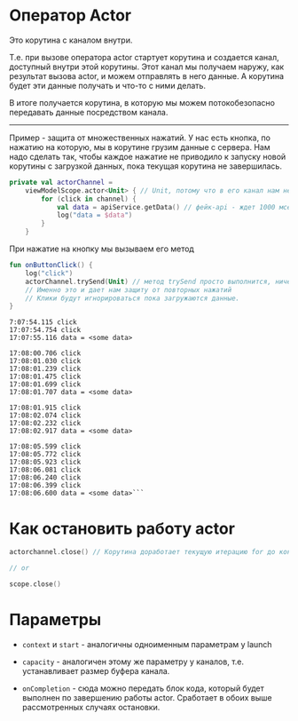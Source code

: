 # Оператор Actor

Это корутина с каналом внутри.

Т.е. при вызове оператора actor стартует корутина и создается канал, доступный внутри этой корутины.
Этот канал мы получаем наружу, как результат вызова actor, и можем отправлять в него данные. А
корутина будет эти данные получать и что-то с ними делать.

В итоге получается корутина, в которую мы можем потокобезопасно передавать данные посредством
канала.

*** 
Пример - защита от множественных нажатий. У нас есть кнопка, по нажатию на которую, мы в корутине
грузим данные с сервера. Нам надо сделать так, чтобы каждое нажатие не приводило к запуску новой
корутины с загрузкой данных, пока текущая корутина не завершилась.

```kotlin
private val actorChannel =
    viewModelScope.actor<Unit> { // Unit, потому что в его канал нам не надо передавать никаких реальных данных, только события кликов.
        for (click in channel) {
            val data = apiService.getData() // фейк-api - ждет 1000 мсек и возвращает строку
            log("data = $data")
        }
    }
```

При нажатие на кнопку мы вызываем его метод

```kotlin
fun onButtonClick() {
    log("click")
    actorChannel.trySend(Unit) // метод trySend просто выполнится, ничего не отправив, если получатель не готов
    // Именно это и дает нам защиту от повторных нажатий
    // Клики будут игнорироваться пока загружаются данные.
}
```

```
7:07:54.115 click
17:07:54.754 click
17:07:55.116 data = <some data>

17:08:00.706 click
17:08:01.030 click
17:08:01.239 click
17:08:01.475 click
17:08:01.699 click
17:08:01.707 data = <some data>

17:08:01.915 click
17:08:02.074 click
17:08:02.232 click
17:08:02.917 data = <some data>

17:08:05.599 click
17:08:05.772 click
17:08:05.923 click
17:08:06.081 click
17:08:06.240 click
17:08:06.399 click
17:08:06.600 data = <some data>```

```

# Как остановить работу actor

```kotlin
actorchannel.close() // Корутина доработает текущую итерацию for до конца и завершится.

// or

scope.close()
```

# Параметры

* `context` и `start` - аналогичны одноименным параметрам у launch

* `capacity` - аналогичен этому же параметру у каналов, т.е. устанавливает размер буфера канала.

* `onCompletion` - сюда можно передать блок кода, который будет выполнен по завершению работы actor.
  Сработает в обоих выше рассмотренных случаях остановки.

